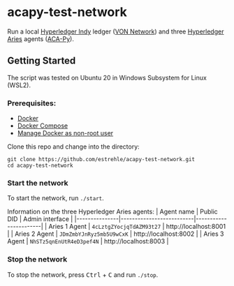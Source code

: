 # acapy-test-network

Run a local [Hyperledger Indy](https://www.hyperledger.org/use/hyperledger-indy) ledger ([VON Network](https://github.com/bcgov/von-network))
and three [Hyperledger Aries](https://www.hyperledger.org/use/aries) agents ([ACA-Py](https://github.com/hyperledger/aries-cloudagent-python)).

## Getting Started

The script was tested on Ubuntu 20 in Windows Subsystem for Linux (WSL2).

### Prerequisites:
- [Docker](https://docs.docker.com/engine/install/ubuntu/)
- [Docker Compose](https://docs.docker.com/compose/install/)
- [Manage Docker as non-root user](https://docs.docker.com/engine/install/linux-postinstall/#manage-docker-as-a-non-root-user)

Clone this repo and change into the directory:
````
git clone https://github.com/estrehle/acapy-test-network.git
cd acapy-test-network
````

### Start the network
To start the network, run `./start`.

Information on the three Hyperledger Aries agents:
| Agent name    | Public DID               | Admin interface       |
|---------------|--------------------------|-----------------------|
| Aries 1 Agent | `4cLztgZYocjqTdAZM93t27` | http://localhost:8001 |
| Aries 2 Agent | `JDmZmbYJnRyz5mb5U9wCxK` | http://localhost:8002 |
| Aries 3 Agent | `NhSTz5qnEnUtR4eD3pef4N` | http://localhost:8003 |

### Stop the network
To stop the network, press <kbd>Ctrl</kbd> + <kbd>C</kbd> and run `./stop`.
